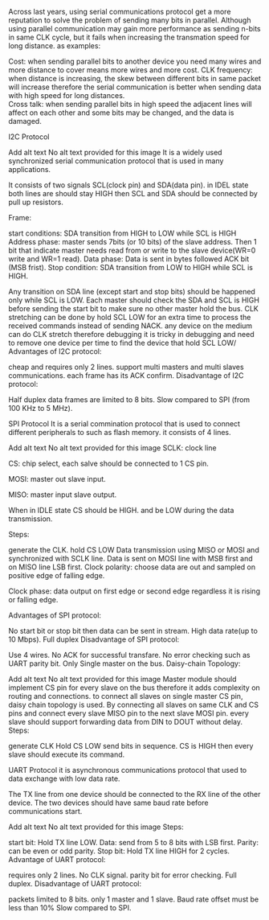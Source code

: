 Across last years, using serial communications protocol get a more reputation to solve the problem of sending many bits in parallel. Although using parallel communication may gain more performance as sending n-bits in same CLK cycle, but it fails when increasing the transmation speed for long distance. as examples:

Cost:  when sending parallel bits to another device you need many wires and more distance to cover means more wires and more cost.
CLK frequency: when distance is increasing, the skew between different bits in same packet will increase therefore the serial communication is better when sending data with high speed for long distances.  
Cross talk: when sending parallel bits in high speed the adjacent lines will affect on each other and some bits may be changed, and the data is damaged.


I2C Protocol 






Add alt text
No alt text provided for this image
It is a widely used synchronized serial communication protocol that is used in many applications.

It consists of two signals SCL(clock pin) and SDA(data pin). in IDEL state both lines are should stay HIGH then SCL and SDA should be connected by pull up resistors. 

Frame:

start conditions: SDA transition from HIGH to LOW while SCL is HIGH
Address phase: master sends 7bits (or 10 bits) of the slave address. Then 1 bit that indicate master needs read from or write to the slave device(WR=0 write and WR=1 read).
Data phase: Data is sent in bytes followed ACK bit (MSB frist).
Stop condition: SDA transition from LOW to HIGH while SCL is HIGH.


Any transition on SDA line (except start and stop bits) should be happened only while SCL is LOW. 
Each master should check the SDA and SCL is HIGH before sending the start bit to make sure no other master hold the bus.
CLK stretching can be done by hold SCL LOW for an extra time to process the received commands instead of sending NACK. any device on the medium can do CLK stretch   therefore debugging it is tricky in debugging and need to remove one device per time to find the device that hold SCL LOW/
Advantages of I2C protocol:

cheap and requires only 2 lines.
support multi masters and multi slaves communications.
each frame has its ACK confirm.
Disadvantage of I2C protocol:

Half duplex 
data frames are limited to 8 bits.
Slow compared to SPI (from 100 KHz to 5 MHz).


SPI Protocol 
It is a serial commination protocol that is used to connect different peripherals to such as flash memory. it consists of 4 lines. 







Add alt text
No alt text provided for this image
SCLK: clock line

CS: chip select, each salve should be connected to 1 CS pin.

MOSI: master out slave input.

MISO: master input slave output. 

When in IDLE state CS should be HIGH. and be LOW during the data transmission.

Steps:

generate the CLK.
hold CS LOW
Data transmission using MISO or MOSI and synchronized with SCLK line. Data is sent on MOSI line with MSB first and on MISO line LSB first. 
Clock polarity: choose data are out and sampled on positive edge of falling edge.

Clock phase: data output on first edge or second edge regardless it is rising or falling edge.

Advantages of SPI protocol:

No start bit or stop bit then data can be sent in stream. 
High data rate(up to 10 Mbps).
Full duplex
Disadvantage of SPI protocol:

Use 4 wires.
No ACK for successful transfare. 
No error checking such as UART parity bit.
Only Single master on the bus.
Daisy-chain Topology:







Add alt text
No alt text provided for this image
Master module should implement CS pin for every slave on the bus therefore it adds complexity on routing and connections. to connect all slaves on single master CS pin, daisy chain topology is used. 
 By connecting all slaves on same CLK and CS pins and connect every slave MISO pin to the next slave MOSI pin. every slave should support forwarding data from DIN to DOUT without delay. 
 Steps:

generate CLK
Hold CS LOW
send bits in sequence.
CS is HIGH then every slave should execute its command.




UART Protocol 
it is asynchronous communications protocol that used to data exchange with low data rate. 

The TX line from one device should be connected to the RX line of the other device.
The two devices should have same baud rate before communications start. 






Add alt text
No alt text provided for this image
Steps:

start bit: Hold TX line LOW.
Data: send from 5 to 8 bits with LSB first.
Parity: can be even or odd parity.
Stop bit: Hold TX line HIGH for 2 cycles.
Advantage of UART protocol:

requires only 2 lines.
No CLK signal.
parity bit for error checking. 
Full duplex.
Disadvantage of UART protocol:

packets limited to 8 bits.
only 1 master and 1 slave.
Baud rate offset must be less than 10%
Slow compared to SPI.
